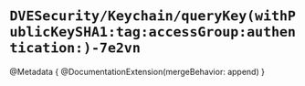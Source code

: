 # ``DVESecurity/Keychain/queryKey(withPublicKeySHA1:tag:accessGroup:authentication:)-7e2vn``

@Metadata {
    @DocumentationExtension(mergeBehavior: append)
}
